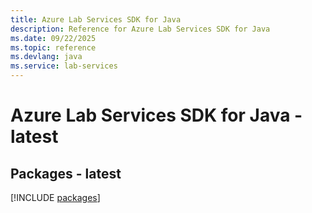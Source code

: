 ```yaml
---
title: Azure Lab Services SDK for Java
description: Reference for Azure Lab Services SDK for Java
ms.date: 09/22/2025
ms.topic: reference
ms.devlang: java
ms.service: lab-services
---
```

# Azure Lab Services SDK for Java - latest
## Packages - latest
[!INCLUDE [packages](lab-services-index.md)]